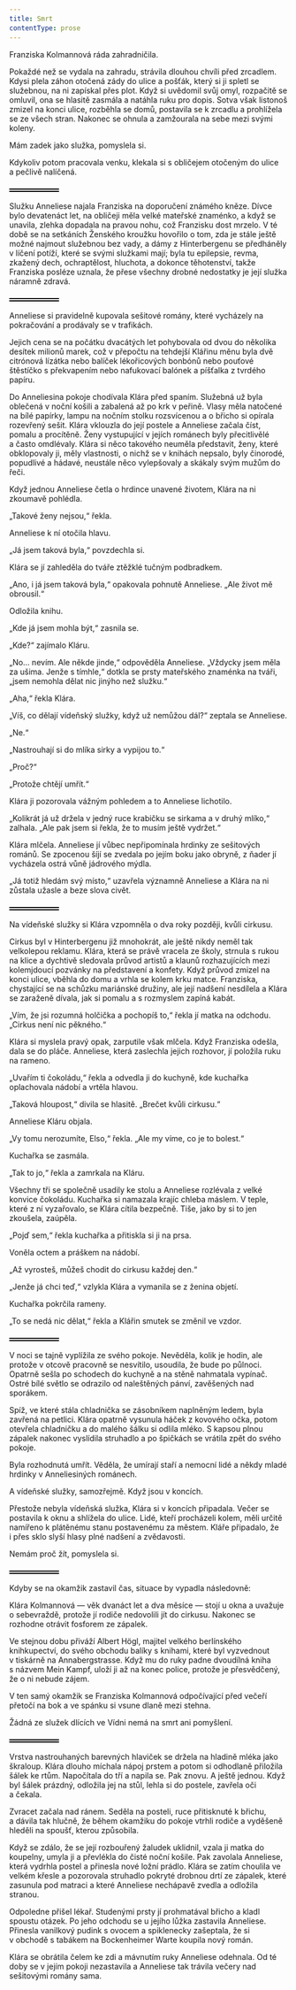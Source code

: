 ```yaml
---
title: Smrt
contentType: prose
---
```


<section>

Franziska Kolmannová ráda zahradničila.

Pokaždé než se vydala na zahradu, strávila dlouhou chvíli před zrcadlem. Kdysi plela záhon otočená zády do ulice a pošťák, který si ji spletl se služebnou, na ni zapískal přes plot. Když si uvědomil svůj omyl, rozpačitě se omluvil, ona se hlasitě zasmála a natáhla ruku pro dopis. Sotva však listonoš zmizel na konci ulice, rozběhla se domů, postavila se k zrcadlu a prohlížela se ze všech stran. Nakonec se ohnula a zamžourala na sebe mezi svými koleny.

Mám zadek jako služka, pomyslela si.

Kdykoliv potom pracovala venku, klekala si s obličejem otočeným do ulice a pečlivě nalíčená.

![divider.png](./resources/divider_opt.png)

Služku Anneliese najala Franziska na doporučení známého kněze. Dívce bylo devatenáct let, na obličeji měla velké mateřské znaménko, a když se unavila, zlehka dopadala na pravou nohu, což Franzisku dost mrzelo. V té době se na setkáních Ženského kroužku hovořilo o tom, zda je stále ještě možné najmout služebnou bez vady, a dámy z Hinterbergenu se předháněly v líčení potíží, které se svými služkami mají; byla tu epilepsie, revma, zkažený dech, ochraptělost, hluchota, a dokonce těhotenství, takže Franziska posléze uznala, že přese všechny drobné nedostatky je její služka náramně zdravá.

![divider.png](./resources/divider_opt.png)

Anneliese si pravidelně kupovala sešitové romány, které vycházely na pokračování a prodávaly se v trafikách.

Jejich cena se na počátku dvacátých let pohybovala od dvou do několika desítek milionů marek, což v přepočtu na tehdejší Klářinu měnu byla dvě citrónová lízátka nebo balíček lékořicových bonbónů nebo pouťové štěstíčko s překvapením nebo nafukovací balónek a píšťalka z tvrdého papíru.

Do Anneliesina pokoje chodívala Klára před spaním. Služebná už byla oblečená v noční košili a zabalená až po krk v peřině. Vlasy měla natočené na bílé papírky, lampu na nočním stolku rozsvícenou a o břicho si opírala rozevřený sešit. Klára vklouzla do její postele a Anneliese začala číst, pomalu a procítěně. Ženy vystupující v jejích románech byly přecitlivělé a často omdlévaly. Klára si něco takového neuměla představit, ženy, které obklopovaly ji, měly vlastnosti, o nichž se v knihách nepsalo, byly činorodé, popudlivé a hádavé, neustále něco vylepšovaly a skákaly svým mužům do řeči.

Když jednou Anneliese četla o hrdince unavené životem, Klára na ni zkoumavě pohlédla.

„Takové ženy nejsou,“ řekla.

Anneliese k ní otočila hlavu.

„Já jsem taková byla,“ povzdechla si.

Klára se jí zahleděla do tváře ztěžklé tučným podbradkem.

„Ano, i já jsem taková byla,“ opakovala pohnutě Anneliese. „Ale život mě obrousil.“

Odložila knihu.

„Kde já jsem mohla být,“ zasnila se.

„Kde?“ zajímalo Kláru.

„No… nevím. Ale někde jinde,“ odpověděla Anneliese. „Vždycky jsem měla za ušima. Jenže s tímhle,“ dotkla se prsty mateřského znaménka na tváři, „jsem nemohla dělat nic jinýho než služku.“

„Aha,“ řekla Klára.

„Víš, co dělají vídeňský služky, když už nemůžou dál?“ zeptala se Anneliese.

„Ne.“

„Nastrouhají si do mlíka sirky a vypijou to.“

„Proč?“

„Protože chtějí umřít.“

Klára ji pozorovala vážným pohledem a to Anneliese lichotilo.

„Kolikrát já už držela v jedný ruce krabičku se sirkama a v druhý mlíko,“ zalhala. „Ale pak jsem si řekla, že to musím ještě vydržet.“

Klára mlčela. Anneliese jí vůbec nepřipomínala hrdinky ze sešitových románů. Se zpocenou šíjí se zvedala po jejím boku jako obryně, z ňader jí vycházela ostrá vůně jádrového mýdla.

„Já totiž hledám svý místo,“ uzavřela významně Anneliese a Klára na ni zůstala užasle a beze slova civět.

![divider.png](./resources/divider_opt.png)

Na vídeňské služky si Klára vzpomněla o dva roky později, kvůli cirkusu.

Cirkus byl v Hinterbergenu již mnohokrát, ale ještě nikdy neměl tak velkolepou reklamu. Klára, která se právě vracela ze školy, strnula s rukou na klice a dychtivě sledovala průvod artistů a klaunů rozhazujících mezi kolemjdoucí pozvánky na představení a konfety. Když průvod zmizel na konci ulice, vběhla do domu a vrhla se kolem krku matce. Franziska, chystající se na schůzku mariánské družiny, ale její nadšení nesdílela a Klára se zaraženě dívala, jak si pomalu a s rozmyslem zapíná kabát.

„Vím, že jsi rozumná holčička a pochopíš to,“ řekla jí matka na odchodu. „Cirkus není nic pěkného.“

Klára si myslela pravý opak, zarputile však mlčela. Když Franziska odešla, dala se do pláče. Anneliese, která zaslechla jejich rozhovor, jí položila ruku na rameno.

„Uvařím ti čokoládu,“ řekla a odvedla ji do kuchyně, kde kuchařka oplachovala nádobí a vrtěla hlavou.

„Taková hloupost,“ divila se hlasitě. „Brečet kvůli cirkusu.“

Anneliese Kláru objala.

„Vy tomu nerozumíte, Elso,“ řekla. „Ale my víme, co je to bolest.“

Kuchařka se zasmála.

„Tak to jo,“ řekla a zamrkala na Kláru.

Všechny tři se společně usadily ke stolu a Anneliese rozlévala z velké konvice čokoládu. Kuchařka si namazala krajíc chleba máslem. V teple, které z ní vyzařovalo, se Klára cítila bezpečně. Tiše, jako by si to jen zkoušela, zaúpěla.

„Pojď sem,“ řekla kuchařka a přitiskla si ji na prsa.

Voněla octem a práškem na nádobí.

„Až vyrosteš, můžeš chodit do cirkusu každej den.“

„Jenže já chci teď,“ vzlykla Klára a vymanila se z ženina objetí.

Kuchařka pokrčila rameny.

„To se nedá nic dělat,“ řekla a Klářin smutek se změnil ve vzdor.

![divider.png](./resources/divider_opt.png)

V noci se tajně vyplížila ze svého pokoje. Nevěděla, kolik je hodin, ale protože v otcově pracovně se nesvítilo, usoudila, že bude po půlnoci. Opatrně sešla po schodech do kuchyně a na stěně nahmatala vypínač. Ostré bílé světlo se odrazilo od naleštěných pánví, zavěšených nad sporákem.

Spíž, ve které stála chladnička se zásobníkem naplněným ledem, byla zavřená na petlici. Klára opatrně vysunula háček z kovového očka, potom otevřela chladničku a do malého šálku si odlila mléko. S kapsou plnou zápalek nakonec vyslídila struhadlo a po špičkách se vrátila zpět do svého pokoje.

Byla rozhodnutá umřít. Věděla, že umírají staří a nemocní lidé a někdy mladé hrdinky v Anneliesiných románech.

A vídeňské služky, samozřejmě. Když jsou v koncích.

Přestože nebyla vídeňská služka, Klára si v koncích připadala. Večer se postavila k oknu a shlížela do ulice. Lidé, kteří procházeli kolem, měli určitě namířeno k plátěnému stanu postavenému za městem. Kláře připadalo, že i přes sklo slyší hlasy plné nadšení a zvědavosti.

Nemám proč žít, pomyslela si.

![divider.png](./resources/divider_opt.png)

Kdyby se na okamžik zastavil čas, situace by vypadla následovně:

Klára Kolmannová — věk dvanáct let a dva měsíce — stojí u okna a uvažuje o sebevraždě, protože jí rodiče nedovolili jít do cirkusu. Nakonec se rozhodne otrávit fosforem ze zápalek.

Ve stejnou dobu přiváží Albert Högl, majitel velkého berlínského knihkupectví, do svého obchodu balíky s knihami, které byl vyzvednout v tiskárně na Annabergstrasse. Když mu do ruky padne dvoudílná kniha s názvem Mein Kampf, uloží ji až na konec police, protože je přesvědčený, že o ni nebude zájem.

V ten samý okamžik se Franziska Kolmannová odpočívající před večeří přetočí na bok a ve spánku si vsune dlaně mezi stehna.

Žádná ze služek dlících ve Vídni nemá na smrt ani pomyšlení.

![divider.png](./resources/divider_opt.png)

Vrstva nastrouhaných barevných hlaviček se držela na hladině mléka jako škraloup. Klára dlouho míchala nápoj prstem a potom si odhodlaně přiložila šálek ke rtům. Napočítala do tří a napila se. Pak znovu. A ještě jednou. Když byl šálek prázdný, odložila jej na stůl, lehla si do postele, zavřela oči a čekala.

Zvracet začala nad ránem. Seděla na posteli, ruce přitisknuté k břichu, a dávila tak hlučně, že během okamžiku do pokoje vtrhli rodiče a vyděšeně hleděli na spoušť, kterou způsobila.

Když se zdálo, že se její rozbouřený žaludek uklidnil, vzala ji matka do koupelny, umyla ji a převlékla do čisté noční košile. Pak zavolala Anneliese, která vydrhla postel a přinesla nové ložní prádlo. Klára se zatím choulila ve velkém křesle a pozorovala struhadlo pokryté drobnou drtí ze zápalek, které zasunula pod matraci a které Anneliese nechápavě zvedla a odložila stranou.

Odpoledne přišel lékař. Studenými prsty jí prohmatával břicho a kladl spoustu otázek. Po jeho odchodu se u jejího lůžka zastavila Anneliese. Přinesla vanilkový pudink s ovocem a spiklenecky zašeptala, že si v obchodě s tabákem na Bockenheimer Warte koupila nový román.

Klára se obrátila čelem ke zdi a mávnutím ruky Anneliese odehnala. Od té doby se v jejím pokoji nezastavila a Anneliese tak trávila večery nad sešitovými romány sama.

</section>
